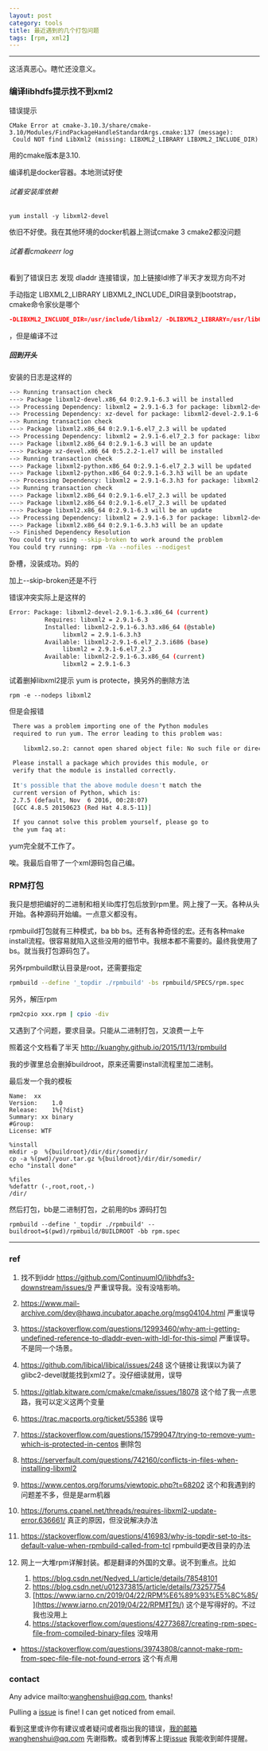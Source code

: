```yaml
---
layout: post
category: tools
title: 最近遇到的几个打包问题
tags: [rpm, xml2]
---
```


  

---

这活真恶心。瞎忙还没意义。

### 编译libhdfs提示找不到xml2

错误提示

```shell
CMake Error at cmake-3.10.3/share/cmake-3.10/Modules/FindPackageHandleStandardArgs.cmake:137 (message):  
 Could NOT find LibXml2 (missing: LIBXML2_LIBRARY LIBXML2_INCLUDE_DIR)
```

用的cmake版本是3.10.

编译机是docker容器。本地测试好使

###### 试着安装库依赖

```shell
yum install -y libxml2-devel
```

依旧不好使。我在其他环境的docker机器上测试cmake 3 cmake2都没问题

###### 试着看cmakeerr log

看到了错误日志 发现 dladdr 连接错误，加上链接ldl修了半天才发现方向不对

手动指定 LIBXML2_LIBRARY LIBXML2_INCLUDE_DIR目录到bootstrap，cmake命令家伙是哪个

```cmake
-DLIBXML2_INCLUDE_DIR=/usr/include/libxml2/ -DLIBXML2_LIBRARY=/usr/lib64/
```

，但是编译不过

##### 回到开头

安装的日志是这样的

 ```bash
--> Running transaction check  
---> Package libxml2-devel.x86_64 0:2.9.1-6.3 will be installed  
--> Processing Dependency: libxml2 = 2.9.1-6.3 for package: libxml2-devel-2.9.1-6.3.x86_64  
--> Processing Dependency: xz-devel for package: libxml2-devel-2.9.1-6.3.x86_64  
--> Running transaction check  
---> Package libxml2.x86_64 0:2.9.1-6.el7_2.3 will be updated  
--> Processing Dependency: libxml2 = 2.9.1-6.el7_2.3 for package: libxml2-python-2.9.1-6.el7_2.3.x86_64  
---> Package libxml2.x86_64 0:2.9.1-6.3 will be an update  
---> Package xz-devel.x86_64 0:5.2.2-1.el7 will be installed  
--> Running transaction check  
---> Package libxml2-python.x86_64 0:2.9.1-6.el7_2.3 will be updated  
---> Package libxml2-python.x86_64 0:2.9.1-6.3.h3 will be an update  
--> Processing Dependency: libxml2 = 2.9.1-6.3.h3 for package: libxml2-python-2.9.1-6.3.h3.x86_64  
--> Running transaction check  
---> Package libxml2.x86_64 0:2.9.1-6.el7_2.3 will be updated  
---> Package libxml2.x86_64 0:2.9.1-6.el7_2.3 will be updated  
---> Package libxml2.x86_64 0:2.9.1-6.3 will be an update  
--> Processing Dependency: libxml2 = 2.9.1-6.3 for package: libxml2-devel-2.9.1-6.3.x86_64  
---> Package libxml2.x86_64 0:2.9.1-6.3.h3 will be an update  
--> Finished Dependency Resolution  
 You could try using --skip-broken to work around the problem  
 You could try running: rpm -Va --nofiles --nodigest  
 ```

卧槽，没装成功。妈的

加上--skip-broken还是不行



错误冲突实际上是这样的

```bash
Error: Package: libxml2-devel-2.9.1-6.3.x86_64 (current)  
          Requires: libxml2 = 2.9.1-6.3  
          Installed: libxml2-2.9.1-6.3.h3.x86_64 (@stable)  
               libxml2 = 2.9.1-6.3.h3  
          Available: libxml2-2.9.1-6.el7_2.3.i686 (base)  
               libxml2 = 2.9.1-6.el7_2.3  
          Available: libxml2-2.9.1-6.3.x86_64 (current)  
               libxml2 = 2.9.1-6.3 
```





试着删掉libxml2提示 yum is protecte，换另外的删除方法

```shell
rpm -e --nodeps libxml2
```

但是会报错



```bash
 There was a problem importing one of the Python modules  
 required to run yum. The error leading to this problem was:  
   
    libxml2.so.2: cannot open shared object file: No such file or directory  
   
 Please install a package which provides this module, or  
 verify that the module is installed correctly.  
   
 It's possible that the above module doesn't match the  
 current version of Python, which is:  
 2.7.5 (default, Nov  6 2016, 00:28:07)   
 [GCC 4.8.5 20150623 (Red Hat 4.8.5-11)]  
   
 If you cannot solve this problem yourself, please go to   
 the yum faq at:
```

yum完全就不工作了。

唉。我最后自带了一个xml源码包自己编。





### RPM打包

我只是想把编好的二进制和相关lib库打包后放到rpm里。网上搜了一天。各种从头开始。各种源码开始编。一点意义都没有。

rpmbuild打包就有三种模式，ba bb bs。还有各种奇怪的宏。还有各种make install流程。很容易就陷入这些没用的细节中。我根本都不需要的。最终我使用了bs。就当我打包源码包了。



另外rpmbuild默认目录是root，还需要指定

```bash
rpmbuild --define '_topdir ./rpmbuild' -bs rpmbuild/SPECS/rpm.spec
```

另外，解压rpm

```bash
rpm2cpio xxx.rpm | cpio -div
```



又遇到了个问题，要求目录。只能从二进制打包，又浪费一上午

照着这个文档看了半天 http://kuanghy.github.io/2015/11/13/rpmbuild

我的步骤里总会删掉buildroot，原来还需要install流程里加二进制。

最后发一个我的模板

```rpm
Name:  xx
Version:	1.0
Release:	1%{?dist}
Summary: xx binary
#Group:		
License: WTF	
 
%install
mkdir -p  %{buildroot}/dir/dir/somedir/
cp -a %(pwd)/your.tar.gz %{buildroot}/dir/dir/somedir/
echo "install done"

%files
%defattr (-,root,root,-)
/dir/
```

然后打包，bb是二进制打包，之前用的bs 源码打包

```shell
rpmbuild --define '_topdir ./rpmbuild' --buildroot=$(pwd)/rpmbuild/BUILDROOT -bb rpm.spec
```







----

### ref

1. 找不到iddr https://github.com/ContinuumIO/libhdfs3-downstream/issues/9 严重误导我。没有没啥影响。

2. https://www.mail-archive.com/dev@hawq.incubator.apache.org/msg04104.html 严重误导

3. https://stackoverflow.com/questions/12993460/why-am-i-getting-undefined-reference-to-dladdr-even-with-ldl-for-this-simpl 严重误导。不是同一个场景。

4. https://github.com/libical/libical/issues/248 这个链接让我误以为装了glibc2-devel就能找到xml2了。没仔细读就用，误导

5. https://gitlab.kitware.com/cmake/cmake/issues/18078 这个给了我一点思路，我可以定义这两个变量

6. https://trac.macports.org/ticket/55386 误导

7. https://stackoverflow.com/questions/15799047/trying-to-remove-yum-which-is-protected-in-centos 删除包

8. https://serverfault.com/questions/742160/conflicts-in-files-when-installing-libxml2

9. https://www.centos.org/forums/viewtopic.php?t=68202 这个和我遇到的问题差不多，但是是arm机器

10. https://forums.cpanel.net/threads/requires-libxml2-update-error.636661/ 真正的原因，但没说解决办法

11. https://stackoverflow.com/questions/416983/why-is-topdir-set-to-its-default-value-when-rpmbuild-called-from-tcl rpmbuild更改目录的办法

12. 网上一大堆rpm详解封装。都是翻译的外国的文章。说不到重点。比如

    1. https://blog.csdn.net/Nedved_L/article/details/78548101
    2. https://blog.csdn.net/u012373815/article/details/73257754
    3. [https://www.iarno.cn/2019/04/22/RPM%E6%89%93%E5%8C%85/](https://www.iarno.cn/2019/04/22/RPM打包/) 这个是写得好的。不过我也没用上
    4. https://stackoverflow.com/questions/42773687/creating-rpm-spec-file-from-compiled-binary-files 没啥用

    
    
    
    
- https://stackoverflow.com/questions/39743808/cannot-make-rpm-from-spec-file-file-not-found-errors 这个有点用    
      

### contact

Any advice mailto:wanghenshui@qq.com, thanks! 

Pulling a [issue](https://github.com/wanghenshui/wanghenshui.github.io/issues/new) is fine! I can get noticed from email.

看到这里或许你有建议或者疑问或者指出我的错误，我的邮箱wanghenshui@qq.com 先谢指教。或者到博客上提[issue](https://github.com/wanghenshui/wanghenshui.github.io/issues/new) 我能收到邮件提醒。